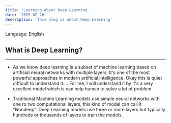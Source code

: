 ```yaml
---
title: 'Learning About Deep Learning '
date: '2025-02-26'
description: 'This blog is about Deep Learning'
---
```


Language: English

## What is Deep Learning?
---

- As we know deep learning is a subset of machine learning based on artificial neural networks with multiple layers. It's one of the most powerful approaches in modern artificial intelligence. Okay this is quiet difficult to understand it.... For me, I will understand it by it's a very excellent model which is can help human to solve a lot of problem. 

- Traditional Machine Learning models use simple neural networks with one ro two computational layers, this kind of model can call it "Nondeep". Deep Learning models use three or more layers but typically hundreds or thousands of layers to train the models.
